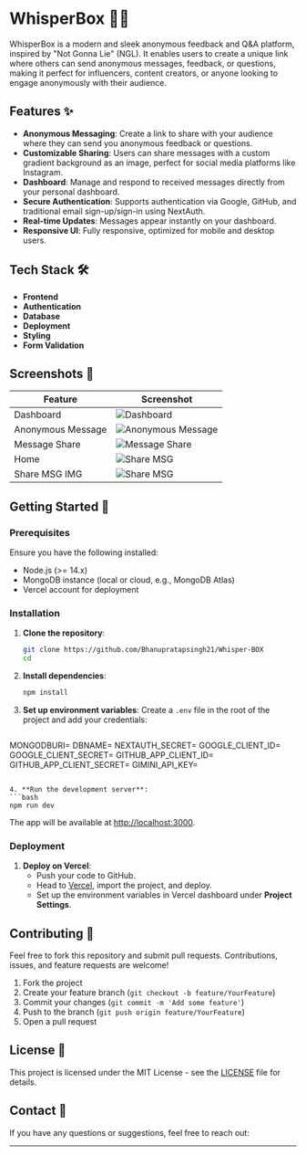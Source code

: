 
# WhisperBox 🎤💬

WhisperBox is a modern and sleek anonymous feedback and Q&A platform, inspired by "Not Gonna Lie" (NGL). It enables users to create a unique link where others can send anonymous messages, feedback, or questions, making it perfect for influencers, content creators, or anyone looking to engage anonymously with their audience.

## Features ✨

- **Anonymous Messaging**: Create a link to share with your audience where they can send you anonymous feedback or questions.
- **Customizable Sharing**: Users can share messages with a custom gradient background as an image, perfect for social media platforms like Instagram.
- **Dashboard**: Manage and respond to received messages directly from your personal dashboard.
- **Secure Authentication**: Supports authentication via Google, GitHub, and traditional email sign-up/sign-in using NextAuth.
- **Real-time Updates**: Messages appear instantly on your dashboard.
- **Responsive UI**: Fully responsive, optimized for mobile and desktop users.

## Tech Stack 🛠️

- **Frontend**
- **Authentication**
- **Database**
- **Deployment**
- **Styling**
- **Form Validation**

## Screenshots 📸

| Feature          | Screenshot |
|------------------|------------|
| Dashboard        | ![Dashboard](https://res.cloudinary.com/dhvkjanwa/image/upload/v1729522297/Screenshot_2024-10-21_at_20-16-41_Whisper-Box_qbhfss.png) |
| Anonymous Message | ![Anonymous Message]([path-to-image](https://res.cloudinary.com/dhvkjanwa/image/upload/v1729522297/Screenshot_2024-10-21_at_20-18-48_Whisper-Box_db1htk.png)) |
| Message Share    | ![Message Share](https://res.cloudinary.com/dhvkjanwa/image/upload/v1729522297/Screenshot_2024-10-21_at_20-16-59_Whisper-Box_aumtll.png) |
| Home     | ![Share MSG](https://res.cloudinary.com/dhvkjanwa/image/upload/v1729522298/Screenshot_2024-10-21_at_20-13-54_Whisper-Box_i96jpu.png) |
| Share MSG IMG     | ![Share MSG](https://res.cloudinary.com/dhvkjanwa/image/upload/v1729522297/Screenshot_2024-10-21_at_20-16-59_Whisper-Box_aumtll.png) |

## Getting Started 🚀

### Prerequisites

Ensure you have the following installed:

- Node.js (>= 14.x)
- MongoDB instance (local or cloud, e.g., MongoDB Atlas)
- Vercel account for deployment

### Installation

1. **Clone the repository**:
   ```bash
   git clone https://github.com/Bhanupratapsingh21/Whisper-BOX
   cd 
   ```

2. **Install dependencies**:
   ```bash
   npm install
   ```

3. **Set up environment variables**: Create a `.env` file in the root of the project and add your credentials:
   ```bash
  MONGODBURI=
  DBNAME=
  NEXTAUTH_SECRET=
  GOOGLE_CLIENT_ID=
  GOOGLE_CLIENT_SECRET=
  GITHUB_APP_CLIENT_ID=
  GITHUB_APP_CLIENT_SECRET=
  GIMINI_API_KEY=
   ```

4. **Run the development server**:
   ```bash
   npm run dev
   ```

   The app will be available at [http://localhost:3000](http://localhost:3000).

### Deployment

1. **Deploy on Vercel**:
   - Push your code to GitHub.
   - Head to [Vercel](https://vercel.com), import the project, and deploy.
   - Set up the environment variables in Vercel dashboard under **Project Settings**.

## Contributing 🤝

Feel free to fork this repository and submit pull requests. Contributions, issues, and feature requests are welcome!

1. Fork the project
2. Create your feature branch (`git checkout -b feature/YourFeature`)
3. Commit your changes (`git commit -m 'Add some feature'`)
4. Push to the branch (`git push origin feature/YourFeature`)
5. Open a pull request

## License 📄

This project is licensed under the MIT License - see the [LICENSE](LICENSE) file for details.

## Contact 📧

If you have any questions or suggestions, feel free to reach out:

---
